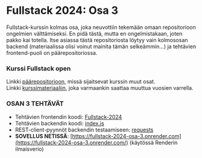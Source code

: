 # Fullstack 2024: Osa 3
Fullstack-kurssin kolmas osa, joka neuvottiin tekemään omaan repositorioon ongelmien välttämiseksi. En pidä tästä, mutta en ongelmistakaan, joten pakko kai totella. Itse asiassa tästä repositoriosta löytyy vain kolmososan backend (materiaalissa olisi voinut mainita tämän selkeämmin...) ja tehtävien frontend-puoli on päärepositoriossa.

### Kurssi Fullstack open
Linkki [päärepositorioon](https://github.com/ellikiiski/Fullstack-2024), missä sijaitsevat kurssin muut osat.\
Linkki [kurssimateriaaliin](https://fullstackopen.com/), joka varmaankin saattaa muuttua vuosien varrella.

### OSAN 3 TEHTÄVÄT
* Tehtävien frontendin koodi: [Fullstack-2024](https://github.com/ellikiiski/Fullstack-2024/tree/main/Osa%203/Puhelinluettelo)
* Tehtävien backendin koodi: [index.js](https://github.com/ellikiiski/Fullstack-2024-Osa-3/blob/main/index.js)
* REST-client-pyynnöt backendin testaamiseen: [requests](https://github.com/ellikiiski/Fullstack-2024-Osa-3/tree/main/requests)
* **SOVELLUS NETISSÄ**: [https://fullstack-2024-osa-3.onrender.com](https://fullstack-2024-osa-3.onrender.com/) (käytössä Renderin ilmaisverio)
